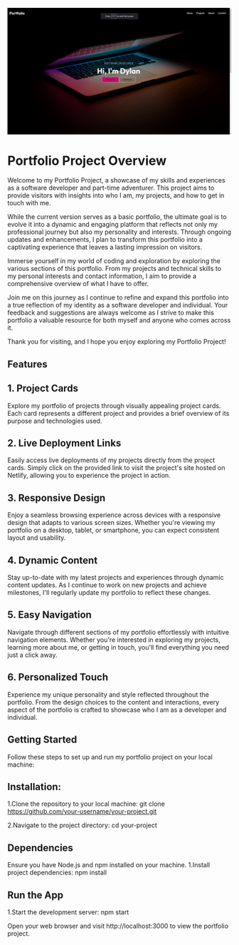 ![Screenshot](https://github.com/dylstar135/Portfolio/blob/main/Screenshot%20from%202024-02-15%2014-11-53.png)

# Portfolio Project Overview

Welcome to my Portfolio Project, a showcase of my skills and experiences as a software developer and part-time adventurer. This project aims to provide visitors with insights into who I am, my projects, and how to get in touch with me.

While the current version serves as a basic portfolio, the ultimate goal is to evolve it into a dynamic and engaging platform that reflects not only my professional journey but also my personality and interests. Through ongoing updates and enhancements, I plan to transform this portfolio into a captivating experience that leaves a lasting impression on visitors.

Immerse yourself in my world of coding and exploration by exploring the various sections of this portfolio. From my projects and technical skills to my personal interests and contact information, I aim to provide a comprehensive overview of what I have to offer.

Join me on this journey as I continue to refine and expand this portfolio into a true reflection of my identity as a software developer and individual. Your feedback and suggestions are always welcome as I strive to make this portfolio a valuable resource for both myself and anyone who comes across it.

Thank you for visiting, and I hope you enjoy exploring my Portfolio Project!

## Features

## 1. Project Cards
Explore my portfolio of projects through visually appealing project cards. Each card represents a different project and provides a brief overview of its purpose and technologies used.

## 2. Live Deployment Links
Easily access live deployments of my projects directly from the project cards. Simply click on the provided link to visit the project's site hosted on Netlify, allowing you to experience the project in action.

## 3. Responsive Design
Enjoy a seamless browsing experience across devices with a responsive design that adapts to various screen sizes. Whether you're viewing my portfolio on a desktop, tablet, or smartphone, you can expect consistent layout and usability.

## 4. Dynamic Content
Stay up-to-date with my latest projects and experiences through dynamic content updates. As I continue to work on new projects and achieve milestones, I'll regularly update my portfolio to reflect these changes.

## 5. Easy Navigation
Navigate through different sections of my portfolio effortlessly with intuitive navigation elements. Whether you're interested in exploring my projects, learning more about me, or getting in touch, you'll find everything you need just a click away.

## 6. Personalized Touch
Experience my unique personality and style reflected throughout the portfolio. From the design choices to the content and interactions, every aspect of the portfolio is crafted to showcase who I am as a developer and individual.

## Getting Started
Follow these steps to set up and run my portfolio project on your local machine:

## Installation:
1.Clone the repository to your local machine:
git clone https://github.com/your-username/your-project.git

2.Navigate to the project directory:
cd your-project

## Dependencies
Ensure you have Node.js and npm installed on your machine.
1.Install project dependencies:
npm install

## Run the App
1.Start the development server:
npm start

Open your web browser and visit http://localhost:3000 to view the portfolio project.





